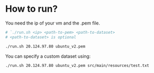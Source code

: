 # How to run?

You need the ip of your vm and the .pem file.

```bash
# `./run.sh <ip> <path-to-pem> <path-to-dataset>
# <path-to-dataset> is optional

./run.sh 20.124.97.80 ubuntu_v2.pem 
```

You can specify a custom dataset using:

```bash
./run.sh 20.124.97.80 ubuntu_v2.pem src/main/resources/test.txt
```
